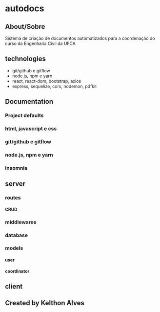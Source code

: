 # autodocs

## About/Sobre

Sistema de criação de documentos automatizados para a coordenação do curso da Engenharia Civil da UFCA

## technologies

- git/github e gitflow
- node.js, npm e yarn
- react, react-dom, bootstrap, axios
- express, sequelize, cors, nodemon, pdfkit

## Documentation

### Project defaults

### html, javascript e css

### git/github e gitflow

### node.js, npm e yarn

### insomnia

## server

### routes

#### CRUD

### middlewares

### database

### models

#### user

#### coordinator

## client

## Created by Kelthon Alves
